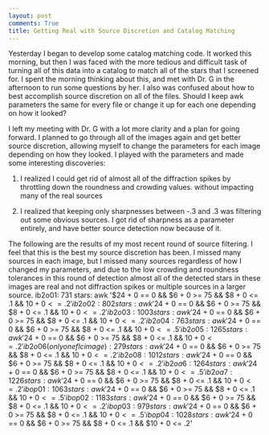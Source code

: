 ```yaml
---
layout: post
comments: True
title: Getting Real with Source Discretion and Catalog Matching
---
```

Yesterday I began to develop some catalog matching code. It worked this morning, but then I was faced with the more tedious and difficult task of turning all of this data into a catalog to match all of the stars that I screened for. I spent the morning thinking about this, and met with Dr. G in the afternoon to run some questions by her. I also was confused about how to best accomplish source discretion on all of the files. Should I keep awk parameters the same for every file or change it up for each one depending on how it looked?

I left my meeting with Dr. G with a lot more clarity and a plan for going forward. I planned to go through all of the images again and get better source discretion, allowing myself to change the parameters for each image depending on how they looked. I played with the parameters and made some interesting discoveries:

1) I realized I could get rid of almost all of the diffraction spikes by throttling down the roundness and crowding values. without impacting many of the real sources

2) I realized that keeping only sharpnesses between -.3 and .3 was filtering out some obvious sources. I got rid of sharpness as a parameter entirely, and have better source detection now because of it.

The following are the results of my most recent round of source filtering. I feel that this is the best my source discretion has been. I missed many sources in each image, but I missed many sources regardless of how I changed my parameters, and due to the low crowding and roundness tolerances in this round of detection almost all of the detected stars in these images are real and not diffraction spikes or multiple sources in a larger source.
ib2o01: 731 stars: awk '$24 + 0 == 0 && $6 + 0 >= 75 && $8 + 0 <= .1 && $10 + 0 <= .2'
ib2o02: 802 stars: awk '$24 + 0 == 0 && $6 + 0 >= 75 && $8 + 0 <= .1 && $10 + 0 <= .2'
ib2o03: 1003 stars: awk '$24 + 0 == 0 && $6 + 0 >= 75 && $8 + 0 <= .1 && $10 + 0 <= .2'
ib2o04: 763 stars: awk '$24 + 0 == 0 && $6 + 0 >= 75 && $8 + 0 <= .1 && $10 + 0 <= .5'
ib2o05: 1265 stars: awk '$24 + 0 == 0 && $6 + 0 >= 75 && $8 + 0 <= .1 && $10 + 0 <= .2'
ib2o06(only one flc image): 279 stars: awk '$24 + 0 == 0 && $6 + 0 >= 75 && $8 + 0 <= .1 && $10 + 0 <= .2'
ib2o08: 1012 stars: awk '$24 + 0 == 0 && $6 + 0 >= 75 && $8 + 0 <= .1 && $10 + 0 <= .2'
ib2oa6: 1264 stars: awk '$24 + 0 == 0 && $6 + 0 >= 75 && $8 + 0 <= .1 && $10 + 0 <= .5'
ib2oa7: 1226 stars: awk '$24 + 0 == 0 && $6 + 0 >= 75 && $8 + 0 <= .1 && $10 + 0 <= .2'
ibop01: 1063 stars: awk '$24 + 0 == 0 && $6 + 0 >= 75 && $8 + 0 <= .1 && $10 + 0 <= .5'
ibop02: 1183 stars: awk '$24 + 0 == 0 && $6 + 0 >= 75 && $8 + 0 <= .1 && $10 + 0 <= .2'
ibop03: 979 stars: awk '$24 + 0 == 0 && $6 + 0 >= 75 && $8 + 0 <= .1 && $10 + 0 <= .5'
ibop04: 1028 stars: awk '$24 + 0 == 0 && $6 + 0 >= 75 && $8 + 0 <= .1 && $10 + 0 <= .2'

